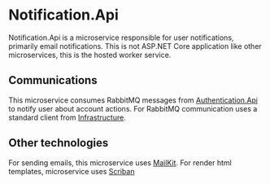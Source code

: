 # Notification.Api

Notification.Api is a microservice responsible for user notifications, primarily email notifications.
This is not ASP.NET Core application like other microservices, this is the hosted worker service.

## Communications

This microservice consumes RabbitMQ messages from [Authentication.Api](../Authentication.Api/README.md) to notify user
about account actions.
For RabbitMQ communication uses a standard client from [Infrastructure](../Infrastructure/README.md).

## Other technologies

For sending emails, this microservice uses [MailKit](https://github.com/jstedfast/MailKit).
For render html templates, microservice uses [Scriban](https://github.com/scriban/scriban)